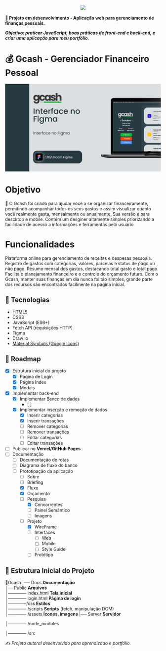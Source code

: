 <div align="center">
<img src="https://portalpadrao.ufma.br/dted/imagens/construcao.png/@@images/image.png" width="300px" >
</div>

**🚧 Projeto em desenvolvimento - Aplicação web para gerenciamento de finanças pessoais.**

**_Objetivo: praticar JavaScript, boas práticas de front-end e back-end, e criar uma aplicação para meu portfólio._**

# 💰 Gcash - Gerenciador Financeiro Pessoal

<div align="center">
<a href="https://www.figma.com/design/faIoh8gXIKu4B9rTiptKfR/Interface-no-Figma--Gcash-?node-id=115-2&t=8f74puidmv6JzqC8-1"><img src="./docs/thumbnail.svg" width="900px"></a>
</div>

# Objetivo

🎯 O Gcash foi criado para ajudar você a se organizar financeiramente, permitindo acompanhar todos os seus gastos e assim visualizar quanto você realmente gasta, mensalmente ou anualmente. Sua versão é para descktop e mobile. Contém um desginer altamente simples priorizando a facilidade de acesso a informações e ferramentas pelo usuário

# Funcionalidades

Plataforma online para gerenciamento de receitas e despesas pessoais.
Registro de gastos com categorias, valores, parcelas e status de pago ou não pago.
Resumo mensal dos gastos, destacando total gasto e total pago.
Facilita o planejamento financeiro e o controle do orçamento futuro.
Com o Gcash, manter suas finanças em dia nunca foi tão simples, grande parte dos recursos são encontrados facilmente na pagina inicial.

## 🚀 Tecnologias

- HTML5
- CSS3
- JavaScript (ES6+)
- Fetch API (requisições HTTP)
- Figma
- Draw io
- [Material Symbols (Google Icons)](https://fonts.google.com/icons)

## 📌 Roadmap

- [x] Estrutura inicial do projeto
  - [x] Página de Login
  - [x] Página Index
  - [x] Modais
- [x] Implementar back-end
  - [x] Implementar Banco de dados
    - [ ]
  - [x] Implementar inserção e remoção de dados
    - [x] Inserir categorias
    - [x] Inserir transações
    - [ ] Remover categorias
    - [ ] Remover transações
    - [ ] Editar categorias
    - [ ] Editar transações
- [ ] Publicar no **Vercel/GitHub Pages**
- [ ] Documentação
  - [ ] Documentação de rotas
  - [ ] Diagrama de fluxo do banco
  - [ ] Prototipação da aplicação
    - [ ] Sobre
    - [ ] Briefing
    - [x] Fluxo
    - [x] Orçamento
    - [ ] Pesquisa
      - [x] Concorrentes
      - [ ] Painel Semântico
      - [ ] Imagens
    - [ ] Projeto
      - [x] WireFrame
      - [ ] Interfaces
        - [ ] Web
        - [ ] Mobile
        - [ ] Style Guide
      - [ ] Protótipo

## 📂 Estrutura Inicial do Projeto

📁Gcash
|── Docs **Documentação**  
│──Public **Arquivos**  
│────── index.html **Tela inicial**  
│────── login.html **Página de login**  
│──────/css **Estilos**  
│────── /scripts **Scripts** (fetch, manipulação DOM)  
│────── /assets **Ícones, imagens**
|── Server **Servidor**

│────── /node_modules

│────── /src

✍️ _Projeto autoral desenvolvido para aprendizado e portfólio._
